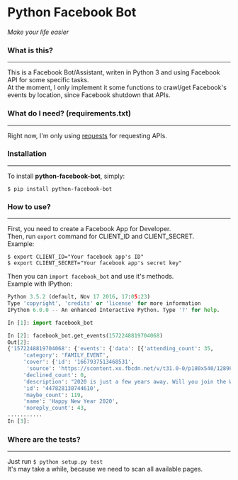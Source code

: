 # Python Facebook Bot
*Make your life easier*  

### What is this?
----------------
  This is a Facebook Bot/Assistant, writen in Python 3 and using Facebook API for some
  specific tasks.  
  At the moment, I only implement it some functions to crawl/get Facebook's events by
  location, since Facebook shutdown that APIs.  

### What do I need? (requirements.txt)
------------------
  Right now, I'm only using [requests](https://github.com/kennethreitz/requests) for requesting APIs.  

### Installation
---------------
  To install **python-facebook-bot**, simply:  

  ```
  $ pip install python-facebook-bot
  ```  
### How to use?
---------------
  First, you need to create a Facebook App for Developer.  
  Then, run `export` command for CLIENT_ID and CLIENT_SECRET.  
  Example:  

  ```
  $ export CLIENT_ID="Your facebook app's ID"
  $ export CLIENT_SECRET="Your facebook app's secret key"
  ```  

  Then you can `import facebook_bot` and use it's methods.  
  Example with IPython:  

  ```python
  Python 3.5.2 (default, Nov 17 2016, 17:05:23)
  Type 'copyright', 'credits' or 'license' for more information
  IPython 6.0.0 -- An enhanced Interactive Python. Type '?' for help.

  In [1]: import facebook_bot

  In [2]: facebook_bot.get_events(1572248819704068)
  Out[2]:
  {'1572248819704068': {'events': {'data': [{'attending_count': 35,
       'category': 'FAMILY_EVENT',
       'cover': {'id': '1667937513468531',
        'source': 'https://scontent.xx.fbcdn.net/v/t31.0-0/p180x540/12898397_1667937513468531_267697016695005514_o.jpg?oh=1ea3755b790a6837febf9621a3b23f6f&oe=597E6E0D'},
       'declined_count': 0,
       'description': "2020 is just a few years away. Will you join the World for this epic New Years' celebration? I know that you will. I look forward to celebrating with you. \n\nThis is a virtual event and the whole planet is invited.",
       'id': '447828138744610',
       'maybe_count': 119,
       'name': 'Happy New Year 2020',
       'noreply_count': 43,
  ...........
  In [3]:
  ```

### Where are the tests?
-----------------------
  Just run `$ python setup.py test`  
  It's may take a while, because we need to scan all available pages.
